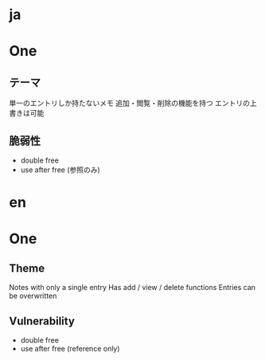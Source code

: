 # ja
# One

## テーマ
単一のエントリしか持たないメモ
追加・閲覧・削除の機能を持つ
エントリの上書きは可能

## 脆弱性
- double free
- use after free (参照のみ)

# en
# One

## Theme
Notes with only a single entry
Has add / view / delete functions
Entries can be overwritten


## Vulnerability
- double free
- use after free (reference only)
